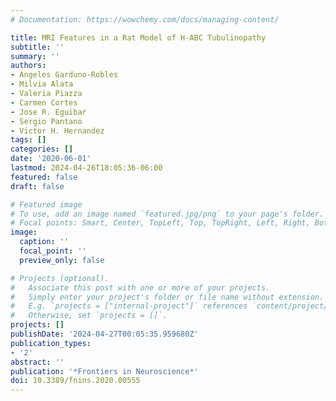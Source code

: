 ```yaml
---
# Documentation: https://wowchemy.com/docs/managing-content/

title: MRI Features in a Rat Model of H-ABC Tubulinopathy
subtitle: ''
summary: ''
authors:
- Angeles Garduno-Robles
- Milvia Alata
- Valeria Piazza
- Carmen Cortes
- Jose R. Eguibar
- Sergio Pantano
- Victor H. Hernandez
tags: []
categories: []
date: '2020-06-01'
lastmod: 2024-04-26T18:05:36-06:00
featured: false
draft: false

# Featured image
# To use, add an image named `featured.jpg/png` to your page's folder.
# Focal points: Smart, Center, TopLeft, Top, TopRight, Left, Right, BottomLeft, Bottom, BottomRight.
image:
  caption: ''
  focal_point: ''
  preview_only: false

# Projects (optional).
#   Associate this post with one or more of your projects.
#   Simply enter your project's folder or file name without extension.
#   E.g. `projects = ["internal-project"]` references `content/project/deep-learning/index.md`.
#   Otherwise, set `projects = []`.
projects: []
publishDate: '2024-04-27T00:05:35.959680Z'
publication_types:
- '2'
abstract: ''
publication: '*Frontiers in Neuroscience*'
doi: 10.3389/fnins.2020.00555
---
```


